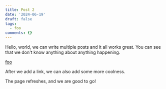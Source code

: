 ```yaml
---
title: Post 2
date: '2024-06-19'
draft: false
tags:
  - foo
comments: {}
---
```

Hello, world, we can write multiple posts and it all works great.
You can see that we don't know anything about anything happening.

[foo](https://example.com)

After we add a link, we can also add some more coolness.

The page refreshes, and we are good to go!
